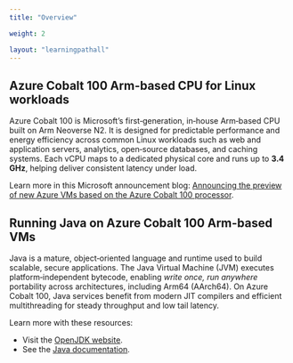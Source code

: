 ```yaml
---
title: "Overview"

weight: 2

layout: "learningpathall"
---
```


## Azure Cobalt 100 Arm-based CPU for Linux workloads

Azure Cobalt 100 is Microsoft’s first‑generation, in‑house Arm‑based CPU built on Arm Neoverse N2. It is designed for predictable performance and energy efficiency across common Linux workloads such as web and application servers, analytics, open‑source databases, and caching systems. Each vCPU maps to a dedicated physical core and runs up to **3.4 GHz**, helping deliver consistent latency under load.

Learn more in this Microsoft announcement blog: [Announcing the preview of new Azure VMs based on the Azure Cobalt 100 processor](https://techcommunity.microsoft.com/blog/azurecompute/announcing-the-preview-of-new-azure-vms-based-on-the-azure-cobalt-100-processor/4146353).

## Running Java on Azure Cobalt 100 Arm-based VMs

Java is a mature, object‑oriented language and runtime used to build scalable, secure applications. The Java Virtual Machine (JVM) executes platform‑independent bytecode, enabling *write once, run anywhere* portability across architectures, including Arm64 (AArch64). On Azure Cobalt 100, Java services benefit from modern JIT compilers and efficient multithreading for steady throughput and low tail latency.

Learn more with these resources:
- Visit the [OpenJDK website](https://openjdk.org/).
- See the [Java documentation](https://docs.oracle.com/en/java/).


